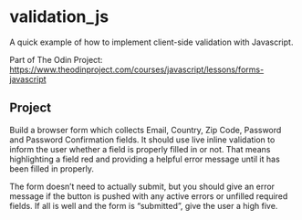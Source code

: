 # validation_js
A quick example of how to implement client-side validation with Javascript.

Part of The Odin Project:
https://www.theodinproject.com/courses/javascript/lessons/forms-javascript

## Project
Build a browser form which collects Email, Country, Zip Code, Password and Password Confirmation fields. It should use live inline validation to inform the user whether a field is properly filled in or not. That means highlighting a field red and providing a helpful error message until it has been filled in properly.

The form doesn’t need to actually submit, but you should give an error message if the button is pushed with any active errors or unfilled required fields. If all is well and the form is “submitted”, give the user a high five.